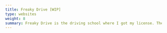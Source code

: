 ```yaml
---
title: Freaky Drive [WIP]
type: websites
weight: 8
summary: Freaky Drive is the driving school where I got my license. They needed a new website. This is it.
---
```

